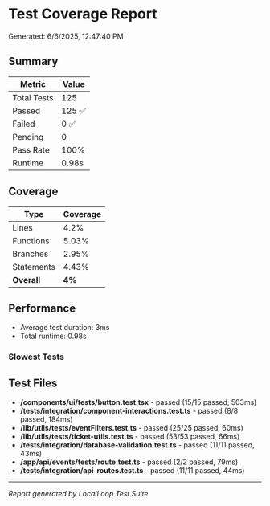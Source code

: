 # Test Coverage Report

Generated: 6/6/2025, 12:47:40 PM

## Summary

| Metric | Value |
|--------|-------|
| Total Tests | 125 |
| Passed | 125 ✅ |
| Failed | 0 ✅ |
| Pending | 0 |
| Pass Rate | 100% |
| Runtime | 0.98s |

## Coverage

| Type | Coverage |
|------|----------|
| Lines | 4.2% |
| Functions | 5.03% |
| Branches | 2.95% |
| Statements | 4.43% |
| **Overall** | **4%** |



## Performance

- Average test duration: 3ms
- Total runtime: 0.98s

### Slowest Tests



## Test Files

- **/components/ui/__tests__/button.test.tsx** - passed (15/15 passed, 503ms)
- **/tests/integration/component-interactions.test.ts** - passed (8/8 passed, 184ms)
- **/lib/utils/__tests__/eventFilters.test.ts** - passed (25/25 passed, 60ms)
- **/lib/utils/__tests__/ticket-utils.test.ts** - passed (53/53 passed, 66ms)
- **/tests/integration/database-validation.test.ts** - passed (11/11 passed, 43ms)
- **/app/api/events/__tests__/route.test.ts** - passed (2/2 passed, 79ms)
- **/tests/integration/api-routes.test.ts** - passed (11/11 passed, 44ms)

---
*Report generated by LocalLoop Test Suite*
